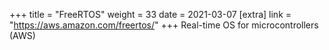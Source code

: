 +++
title = "FreeRTOS"
weight = 33
date = 2021-03-07
[extra]
link = "https://aws.amazon.com/freertos/"
+++
Real-time OS for microcontrollers (AWS)

